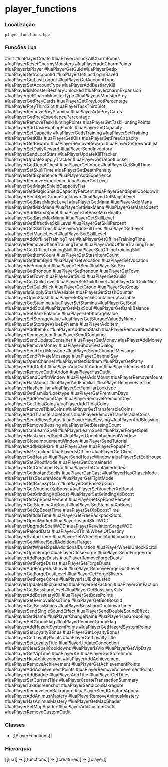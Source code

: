 # player_functions

### Localização
`player_functions.hpp`

### Funções Lua
#init
#luaPlayerCreate
#luaPlayerUnlockAllCharmRunes
#luaPlayerResetCharmsMonsters
#luaPlayeraddCharmPoints
#luaPlayerIsPlayer
#luaPlayerGetGuid
#luaPlayerGetIp
#luaPlayerGetAccountId
#luaPlayerGetLastLoginSaved
#luaPlayerGetLastLogout
#luaPlayerGetAccountType
#luaPlayerSetAccountType
#luaPlayerAddBestiaryKill
#luaPlayerIsMonsterBestiaryUnlocked
#luaPlayercharmExpansion
#luaPlayergetCharmMonsterType
#luaPlayerisMonsterPrey
#luaPlayerGetPreyCards
#luaPlayerGetPreyLootPercentage
#luaPlayerPreyThirdSlot
#luaPlayerTaskThirdSlot
#luaPlayerRemovePreyStamina
#luaPlayerAddPreyCards
#luaPlayerGetPreyExperiencePercentage
#luaPlayerRemoveTaskHuntingPoints
#luaPlayerGetTaskHuntingPoints
#luaPlayerAddTaskHuntingPoints
#luaPlayerGetCapacity
#luaPlayerSetCapacity
#luaPlayerGetIsTraining
#luaPlayerSetTraining
#luaPlayerGetKills
#luaPlayerSetKills
#luaPlayerGetFreeCapacity
#luaPlayerGetReward
#luaPlayerRemoveReward
#luaPlayerGetRewardList
#luaPlayerSetDailyReward
#luaPlayerSendInventory
#luaPlayerSendLootStats
#luaPlayerUpdateKillTracker
#luaPlayerUpdateSupplyTracker
#luaPlayerGetDepotLocker
#luaPlayerGetDepotChest
#luaPlayerGetInbox
#luaPlayerGetSkullTime
#luaPlayerSetSkullTime
#luaPlayerGetDeathPenalty
#luaPlayerGetExperience
#luaPlayerAddExperience
#luaPlayerRemoveExperience
#luaPlayerGetLevel
#luaPlayerGetMagicShieldCapacityFlat
#luaPlayerGetMagicShieldCapacityPercent
#luaPlayerSendSpellCooldown
#luaPlayerSendSpellGroupCooldown
#luaPlayerGetMagicLevel
#luaPlayerGetBaseMagicLevel
#luaPlayerGetMana
#luaPlayerAddMana
#luaPlayerGetMaxMana
#luaPlayerSetMaxMana
#luaPlayerGetManaSpent
#luaPlayerAddManaSpent
#luaPlayerGetBaseMaxHealth
#luaPlayerGetBaseMaxMana
#luaPlayerGetSkillLevel
#luaPlayerGetEffectiveSkillLevel
#luaPlayerGetSkillPercent
#luaPlayerGetSkillTries
#luaPlayerAddSkillTries
#luaPlayerSetLevel
#luaPlayerSetMagicLevel
#luaPlayerSetSkillLevel
#luaPlayerAddOfflineTrainingTime
#luaPlayerGetOfflineTrainingTime
#luaPlayerRemoveOfflineTrainingTime
#luaPlayerAddOfflineTrainingTries
#luaPlayerGetOfflineTrainingSkill
#luaPlayerSetOfflineTrainingSkill
#luaPlayerGetItemCount
#luaPlayerGetStashItemCount
#luaPlayerGetItemById
#luaPlayerGetVocation
#luaPlayerSetVocation
#luaPlayerIsPromoted
#luaPlayerGetSex
#luaPlayerSetSex
#luaPlayerGetPronoun
#luaPlayerSetPronoun
#luaPlayerGetTown
#luaPlayerSetTown
#luaPlayerGetGuild
#luaPlayerSetGuild
#luaPlayerGetGuildLevel
#luaPlayerSetGuildLevel
#luaPlayerGetGuildNick
#luaPlayerSetGuildNick
#luaPlayerGetGroup
#luaPlayerSetGroup
#luaPlayerIsSupplyStashAvailable
#luaPlayerGetStashCounter
#luaPlayerOpenStash
#luaPlayerSetSpecialContainersAvailable
#luaPlayerGetStamina
#luaPlayerSetStamina
#luaPlayerGetSoul
#luaPlayerAddSoul
#luaPlayerGetMaxSoul
#luaPlayerGetBankBalance
#luaPlayerSetBankBalance
#luaPlayerGetStorageValue
#luaPlayerSetStorageValue
#luaPlayerGetStorageValueByName
#luaPlayerSetStorageValueByName
#luaPlayerAddItem
#luaPlayerAddItemEx
#luaPlayerAddItemStash
#luaPlayerRemoveStashItem
#luaPlayerRemoveItem
#luaPlayerSendContainer
#luaPlayerSendUpdateContainer
#luaPlayerGetMoney
#luaPlayerAddMoney
#luaPlayerRemoveMoney
#luaPlayerShowTextDialog
#luaPlayerSendTextMessage
#luaPlayerSendChannelMessage
#luaPlayerSendPrivateMessage
#luaPlayerChannelSay
#luaPlayerOpenChannel
#luaPlayerGetSlotItem
#luaPlayerGetParty
#luaPlayerAddOutfit
#luaPlayerAddOutfitAddon
#luaPlayerRemoveOutfit
#luaPlayerRemoveOutfitAddon
#luaPlayerHasOutfit
#luaPlayerSendOutfitWindow
#luaPlayerAddMount
#luaPlayerRemoveMount
#luaPlayerHasMount
#luaPlayerAddFamiliar
#luaPlayerRemoveFamiliar
#luaPlayerHasFamiliar
#luaPlayerSetFamiliarLooktype
#luaPlayerGetFamiliarLooktype
#luaPlayerGetPremiumDays
#luaPlayerAddPremiumDays
#luaPlayerRemovePremiumDays
#luaPlayerGetTibiaCoins
#luaPlayerAddTibiaCoins
#luaPlayerRemoveTibiaCoins
#luaPlayerGetTransferableCoins
#luaPlayerAddTransferableCoins
#luaPlayerRemoveTransferableCoins
#luaPlayerSendBlessStatus
#luaPlayerHasBlessing
#luaPlayerAddBlessing
#luaPlayerRemoveBlessing
#luaPlayerGetBlessingCount
#luaPlayerCanLearnSpell
#luaPlayerLearnSpell
#luaPlayerForgetSpell
#luaPlayerHasLearnedSpell
#luaPlayerOpenImbuementWindow
#luaPlayerCloseImbuementWindow
#luaPlayerSendTutorial
#luaPlayerAddMapMark
#luaPlayerSave
#luaPlayerPopupFYI
#luaPlayerIsPzLocked
#luaPlayerIsOffline
#luaPlayerGetClient
#luaPlayerGetHouse
#luaPlayerSendHouseWindow
#luaPlayerSetEditHouse
#luaPlayerSetGhostMode
#luaPlayerGetContainerId
#luaPlayerGetContainerById
#luaPlayerGetContainerIndex
#luaPlayerGetInstantSpells
#luaPlayerCanCast
#luaPlayerHasChaseMode
#luaPlayerHasSecureMode
#luaPlayerGetFightMode
#luaPlayerGetBaseXpGain
#luaPlayerSetBaseXpGain
#luaPlayerGetVoucherXpBoost
#luaPlayerSetVoucherXpBoost
#luaPlayerGetGrindingXpBoost
#luaPlayerSetGrindingXpBoost
#luaPlayerGetXpBoostPercent
#luaPlayerSetXpBoostPercent
#luaPlayerGetStaminaXpBoost
#luaPlayerSetStaminaXpBoost
#luaPlayerGetXpBoostTime
#luaPlayerSetXpBoostTime
#luaPlayerGetIdleTime
#luaPlayerGetFreeBackpackSlots
#luaPlayerOpenMarket
#luaPlayerInstantSkillWOD
#luaPlayerUpgradeSpellWOD
#luaPlayerRevelationStageWOD
#luaPlayerReloadData
#luaPlayerOnThinkWheelOfDestiny
#luaPlayerAvatarTimer
#luaPlayerGetWheelSpellAdditionalArea
#luaPlayerGetWheelSpellAdditionalTarget
#luaPlayerGetWheelSpellAdditionalDuration
#luaPlayerWheelUnlockScroll
#luaPlayerOpenForge
#luaPlayerCloseForge
#luaPlayerSendForgeError
#luaPlayerAddForgeDusts
#luaPlayerRemoveForgeDusts
#luaPlayerGetForgeDusts
#luaPlayerSetForgeDusts
#luaPlayerAddForgeDustLevel
#luaPlayerRemoveForgeDustLevel
#luaPlayerGetForgeDustLevel
#luaPlayerGetForgeSlivers
#luaPlayerGetForgeCores
#luaPlayerIsUIExhausted
#luaPlayerUpdateUIExhausted
#luaPlayerSetFaction
#luaPlayerGetFaction
#luaPlayerGetBosstiaryLevel
#luaPlayerGetBosstiaryKills
#luaPlayerAddBosstiaryKill
#luaPlayerSetBossPoints
#luaPlayerSetRemoveBossTime
#luaPlayerGetSlotBossId
#luaPlayerGetBossBonus
#luaPlayerBosstiaryCooldownTimer
#luaPlayerSendSingleSoundEffect
#luaPlayerSendDoubleSoundEffect
#luaPlayerGetName
#luaPlayerChangeName
#luaPlayerHasGroupFlag
#luaPlayerSetGroupFlag
#luaPlayerRemoveGroupFlag
#luaPlayerAddHazardSystemPoints
#luaPlayerGetHazardSystemPoints
#luaPlayerSetLoyaltyBonus
#luaPlayerGetLoyaltyBonus
#luaPlayerGetLoyaltyPoints
#luaPlayerGetLoyaltyTitle
#luaPlayerSetLoyaltyTitle
#luaPlayerUpdateConcoction
#luaPlayerClearSpellCooldowns
#luaPlayerIsVip
#luaPlayerGetVipDays
#luaPlayerGetVipTime
#luaPlayerKV
#luaPlayerGetStoreInbox
#luaPlayerHasAchievement
#luaPlayerAddAchievement
#luaPlayerRemoveAchievement
#luaPlayerGetAchievementPoints
#luaPlayerAddAchievementPoints
#luaPlayerRemoveAchievementPoints
#luaPlayerAddBadge
#luaPlayerAddTitle
#luaPlayerGetTitles
#luaPlayerSetCurrentTitle
#luaPlayerCreateTransactionSummary
#luaPlayerTakeScreenshot
#luaPlayerSendIconBakragore
#luaPlayerRemoveIconBakragore
#luaPlayerSendCreatureAppear
#luaPlayerAddAnimusMastery
#luaPlayerRemoveAnimusMastery
#luaPlayerHasAnimusMastery
#luaPlayerGetMapShader
#luaPlayerSetMapShader
#luaPlayerAddCustomOutfit
#luaPlayerRemoveCustomOutfit

### Classes
- [[PlayerFunctions]]

### Hierarquia
[[lua]] ➔ [[functions]] ➔ [[creatures]] ➔ [[player]]
